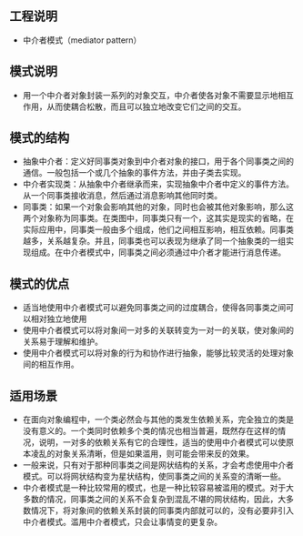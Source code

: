 
## 工程说明

* 中介者模式（mediator pattern）

## 模式说明

* 用一个中介者对象封装一系列的对象交互，中介者使各对象不需要显示地相互作用，从而使耦合松散，而且可以独立地改变它们之间的交互。

## 模式的结构

* 抽象中介者：定义好同事类对象到中介者对象的接口，用于各个同事类之间的通信。一般包括一个或几个抽象的事件方法，并由子类去实现。
* 中介者实现类：从抽象中介者继承而来，实现抽象中介者中定义的事件方法。从一个同事类接收消息，然后通过消息影响其他同时类。
* 同事类：如果一个对象会影响其他的对象，同时也会被其他对象影响，那么这两个对象称为同事类。在类图中，同事类只有一个，这其实是现实的省略，在实际应用中，同事类一般由多个组成，他们之间相互影响，相互依赖。同事类越多，关系越复杂。并且，同事类也可以表现为继承了同一个抽象类的一组实现组成。在中介者模式中，同事类之间必须通过中介者才能进行消息传递。

## 模式的优点

* 适当地使用中介者模式可以避免同事类之间的过度耦合，使得各同事类之间可以相对独立地使用
* 使用中介者模式可以将对象间一对多的关联转变为一对一的关联，使对象间的关系易于理解和维护。
* 使用中介者模式可以将对象的行为和协作进行抽象，能够比较灵活的处理对象间的相互作用。

## 适用场景

* 在面向对象编程中，一个类必然会与其他的类发生依赖关系，完全独立的类是没有意义的。一个类同时依赖多个类的情况也相当普遍，既然存在这样的情况，说明，一对多的依赖关系有它的合理性，适当的使用中介者模式可以使原本凌乱的对象关系清晰，但是如果滥用，则可能会带来反的效果。
* 一般来说，只有对于那种同事类之间是网状结构的关系，才会考虑使用中介者模式。可以将网状结构变为星状结构，使同事类之间的关系变的清晰一些。
* 中介者模式是一种比较常用的模式，也是一种比较容易被滥用的模式。对于大多数的情况，同事类之间的关系不会复杂到混乱不堪的网状结构，因此，大多数情况下，将对象间的依赖关系封装的同事类内部就可以的，没有必要非引入中介者模式。滥用中介者模式，只会让事情变的更复杂。

